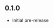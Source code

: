 <!-- https://developers.home-assistant.io/docs/add-ons/presentation#keeping-a-changelog -->

## 0.1.0

- Initial pre-release
